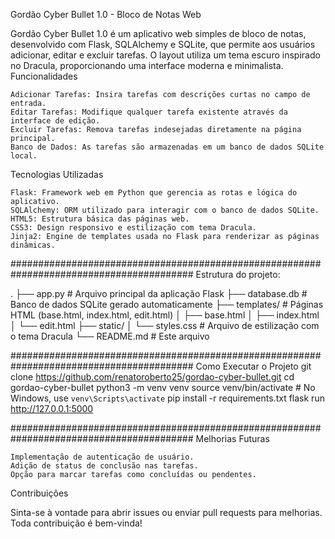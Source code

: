 Gordão Cyber Bullet 1.0 - Bloco de Notas Web

Gordão Cyber Bullet 1.0 é um aplicativo web simples de bloco de notas, desenvolvido com Flask, SQLAlchemy e SQLite, que permite aos usuários adicionar, editar e excluir tarefas. O layout utiliza um tema escuro inspirado no Dracula, proporcionando uma interface moderna e minimalista.
Funcionalidades

    Adicionar Tarefas: Insira tarefas com descrições curtas no campo de entrada.
    Editar Tarefas: Modifique qualquer tarefa existente através da interface de edição.
    Excluir Tarefas: Remova tarefas indesejadas diretamente na página principal.
    Banco de Dados: As tarefas são armazenadas em um banco de dados SQLite local.

Tecnologias Utilizadas

    Flask: Framework web em Python que gerencia as rotas e lógica do aplicativo.
    SQLAlchemy: ORM utilizado para interagir com o banco de dados SQLite.
    HTML5: Estrutura básica das páginas web.
    CSS3: Design responsivo e estilização com tema Dracula.
    Jinja2: Engine de templates usada no Flask para renderizar as páginas dinâmicas.

#########################################################################################
Estrutura do projeto:

.
├── app.py              # Arquivo principal da aplicação Flask
├── database.db         # Banco de dados SQLite gerado automaticamente
├── templates/          # Páginas HTML (base.html, index.html, edit.html)
│   ├── base.html
│   ├── index.html
│   └── edit.html
├── static/
│   └── styles.css      # Arquivo de estilização com o tema Dracula
└── README.md           # Este arquivo

#########################################################################################
Como Executar o Projeto
git clone https://github.com/renatoroberto25/gordao-cyber-bullet.git
cd gordao-cyber-bullet
python3 -m venv venv
source venv/bin/activate  # No Windows, use `venv\Scripts\activate`
pip install -r requirements.txt
flask run
http://127.0.0.1:5000


#########################################################################################
Melhorias Futuras

    Implementação de autenticação de usuário.
    Adição de status de conclusão nas tarefas.
    Opção para marcar tarefas como concluídas ou pendentes.

Contribuições

Sinta-se à vontade para abrir issues ou enviar pull requests para melhorias. Toda contribuição é bem-vinda!

